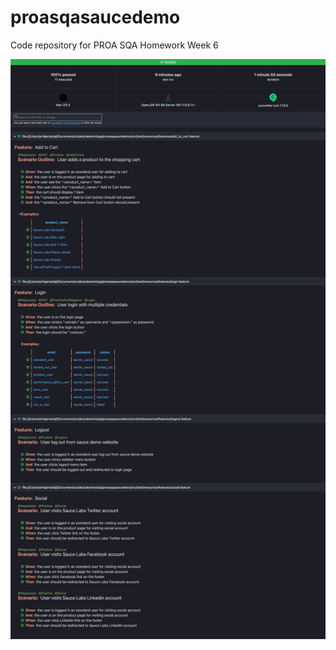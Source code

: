 # proasqasaucedemo

Code repository for PROA SQA Homework Week 6

![Regression test runner report](src/test/reports/regression-report.png)

